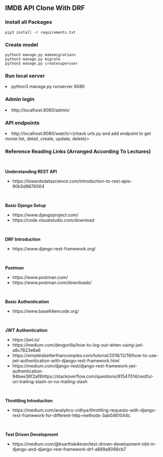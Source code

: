 <h2>IMDB API Clone With DRF</h2>

<h3>Install all Packages</h3>

    pip3 install -r requirements.txt

<h3>Create model</h3>

    python3 manage.py makemigrations
    python3 manage.py migrate
    python3 manage.py createsuperuser

<h3>Run local server</h3>
    <li>python3 manage.py runserver 8080</li>

<h3>Admin login</h3>
    <li>http://localhost:8080/admin/</li>

<h3>API endpoints</h3>
    <li>http://localhost:8080/watch/<(chack urls.py and add endpoint to get movie list, detail, create, update, delete)></li>


<h3> Reference Reading Links (Arranged According To Lectures)</h3>
<br>

<b> Understanding REST API</b>
<ul>
    <li>https://towardsdatascience.com/introduction-to-rest-apis-90b5d9676004</li>
</ul>
<br>

<b> Basic Django Setup</b>
<ul>
    <li>https://www.djangoproject.com/</li>
    <li>https://code.visualstudio.com/download</li>
</ul>
<br>

<b> DRF Introduction</b>
<ul>
    <li>https://www.django-rest-framework.org/</li>
</ul>
<br>

<b> Postman</b>
<ul>
    <li>https://www.postman.com/</li>
    <li>https://www.postman.com/downloads/</li>
</ul>
<br>

<b> Basic Authentication</b>
<ul>
    <li>https://www.base64encode.org/</li>
</ul>
<br>

<b> JWT Authentication</b>
<ul>
<li>https://jwt.io/</li>
<li>https://medium.com/devgorilla/how-to-log-out-when-using-jwt-a8c7823e8a6</li>
<li>https://simpleisbetterthancomplex.com/tutorial/2018/12/19/how-to-use-jwt-authentication-with-django-rest-framework.html</li>
<li>https://medium.com/django-rest/django-rest-framework-jwt-authentication-94bee36f2af8https://stackoverflow.com/questions/61547014/restful-uri-trailing-slash-or-no-trailing-slash</li>
</ul>
<br>

<b> Throttling Introduction</b>
<ul>
  <li>https://medium.com/analytics-vidhya/throttling-requests-with-django-rest-framework-for-different-http-methods-3ab0461044c</li>
</ul>
<br>

<b> Test Driven Development</b>
<ul>
  <li>https://medium.com/@ksarthak4ever/test-driven-development-tdd-in-django-and-django-rest-framework-drf-a889a8068cb7</li>
</ul>
